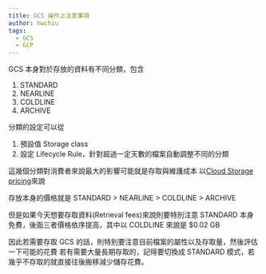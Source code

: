 ```yaml
---
title: GCS 操作上注意事項
author: hwchiu 
tags:
  - GCS
  - GCP
---
```


GCS 本身對於存放的資料有不同分類，包含
1. STANDARD
2. NEARLINE
3. COLDLINE
4. ARCHIVE

分類的設定可以從
1. 預設值 Storage class
2. 設定 Lifecycle Rule，針對超過一定天數的檔案自動調整不同的分類

這幾個分類對消費者來說最大的影響可能就是存取與維護成本
以[Cloud Storage pricing](https://cloud.google.com/storage/pricing)來說

存放本身的價格就是
STANDARD > NEARLINE > COLDLINE > ARCHIVE

但是如果今天想要存取資料(Retrieval fees)來說則要特別注意
STANDARD 本身免費，後面三者價格依序提高，其中以 COLDLINE 來說是 $0.02 GB

因此若需要存取 GCS 的話，則特別要注意目前檔案的屬性以及存取量，然後評估一下可能的花費
若有需要大量長期存取的，記得要切換成 STANDARD 模式，若幾乎不存取的就直接往後搬移減少儲存花費。